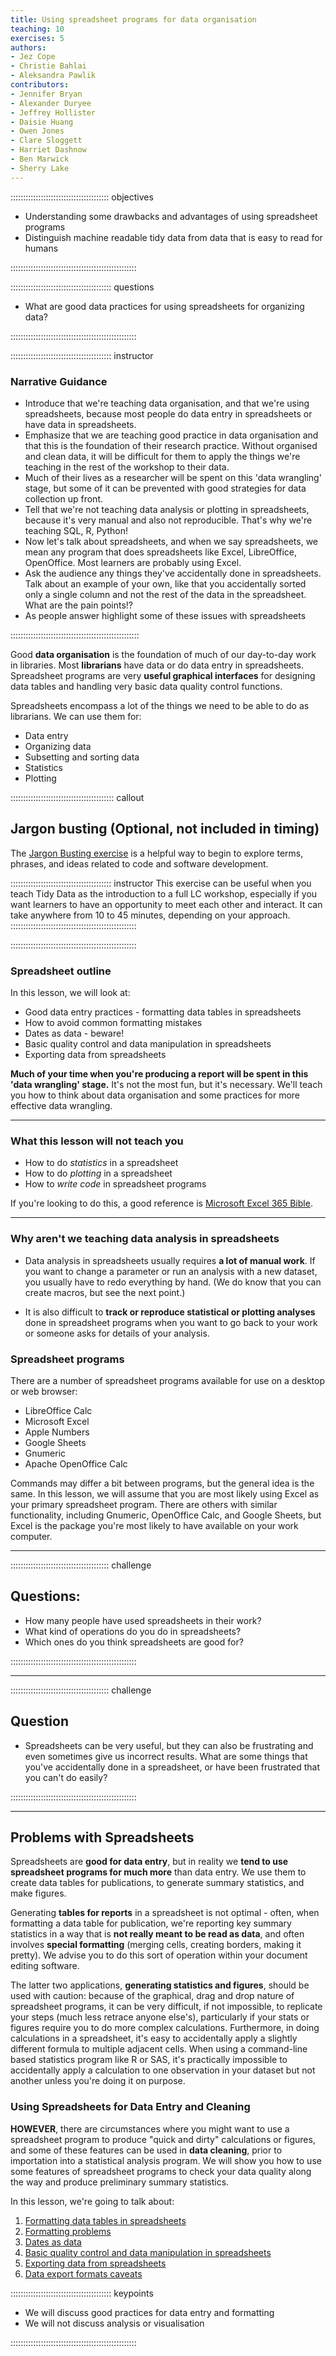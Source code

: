 ```yaml
---
title: Using spreadsheet programs for data organisation
teaching: 10
exercises: 5
authors:
- Jez Cope
- Christie Bahlai
- Aleksandra Pawlik
contributors:
- Jennifer Bryan
- Alexander Duryee
- Jeffrey Hollister
- Daisie Huang
- Owen Jones
- Clare Sloggett
- Harriet Dashnow
- Ben Marwick
- Sherry Lake
---
```


::::::::::::::::::::::::::::::::::::::: objectives

- Understanding some drawbacks and advantages of using spreadsheet programs
- Distinguish machine readable tidy data from data that is easy to read for humans

::::::::::::::::::::::::::::::::::::::::::::::::::

:::::::::::::::::::::::::::::::::::::::: questions

- What are good data practices for using spreadsheets for organizing data?

::::::::::::::::::::::::::::::::::::::::::::::::::

:::::::::::::::::::::::::::::::::::::::: instructor

### Narrative Guidance

- Introduce that we're teaching data organisation, and that we're using
  spreadsheets, because most people do data entry in spreadsheets or
  have data in spreadsheets.
- Emphasize that we are teaching good practice in data organisation and that
  this is the foundation of their research practice. Without organised and clean
  data, it will be difficult for them to apply the things we're teaching in the
  rest of the workshop to their data.
- Much of their lives as a researcher will be spent on this 'data wrangling' stage, but
  some of it can be prevented with good strategies for data collection up front.
- Tell that we're not teaching data analysis or plotting in spreadsheets, because it's
  very manual and also not reproducible. That's why we're teaching SQL, R, Python!
- Now let's talk about spreadsheets, and when we say spreadsheets, we mean any program that
  does spreadsheets like Excel, LibreOffice, OpenOffice. Most learners are probably using Excel.
- Ask the audience any things they've accidentally done in spreadsheets. Talk about an example of your own, like that you accidentally sorted only a single column and not the rest
  of the data in the spreadsheet. What are the pain points!?
- As people answer highlight some of these issues with spreadsheets


:::::::::::::::::::::::::::::::::::::::::::::::::::

Good **data organisation** is the foundation of much of our day-to-day
work in libraries. Most **librarians** have data or do data entry in
spreadsheets. Spreadsheet programs are very **useful graphical
interfaces** for designing data tables and handling very basic data
quality control functions.

Spreadsheets encompass a lot of the things we need
to be able to do as librarians. We can use them for:

- Data entry
- Organizing data
- Subsetting and sorting data
- Statistics
- Plotting

:::::::::::::::::::::::::::::::::::::::::  callout

## Jargon busting (Optional, not included in timing)
The [Jargon Busting exercise](jargon_busting.md) is a helpful way to begin to explore terms, phrases, and ideas related to code and software development.

:::::::::::::::::::::::::::::::::::::::: instructor
This exercise can be useful when you teach Tidy Data as the introduction to a full LC workshop, especially if you want learners to have an opportunity to meet each other and interact. It can take anywhere from 10 to 45 minutes, depending on your approach.
::::::::::::::::::::::::::::::::::::::::::::::::::

::::::::::::::::::::::::::::::::::::::::::::::::::

### Spreadsheet outline

In this lesson, we will look at:

- Good data entry practices - formatting data tables in spreadsheets
- How to avoid common formatting mistakes
- Dates as data - beware!
- Basic quality control and data manipulation in spreadsheets
- Exporting data from spreadsheets

**Much of your time when you're producing a report will be spent in
this 'data wrangling' stage.** It's not the most fun, but it's
necessary. We'll teach you how to think about data organisation and
some practices for more effective data wrangling.

***

### What this lesson will not teach you

- How to do *statistics* in a spreadsheet
- How to do *plotting* in a spreadsheet
- How to *write code* in spreadsheet programs

If you're looking to do this, a good reference is
[Microsoft Excel 365 Bible](https://search.worldcat.org/en/title/1263023438).

***

### Why aren't we teaching data analysis in spreadsheets

- Data analysis in spreadsheets usually requires **a lot of manual
  work**. If you want to change a parameter or run an analysis with a
  new dataset, you usually have to redo everything by hand. (We do
  know that you can create macros, but see the next point.)

- It is also difficult to **track or reproduce statistical or plotting
  analyses** done in spreadsheet programs when you want to go back to
  your work or someone asks for details of your analysis.

### Spreadsheet programs

There are a number of spreadsheet programs available for use on a desktop or web browser:

- LibreOffice Calc
- Microsoft Excel
- Apple Numbers
- Google Sheets
- Gnumeric
- Apache OpenOffice Calc

Commands may differ a bit between programs, but the general idea
is the same. In this lesson, we will assume that you are most likely using Excel as
your primary spreadsheet program. There are others with similar functionality, including Gnumeric, OpenOffice Calc, and Google Sheets, but Excel is the package you're most likely to have available on your work computer.

***

:::::::::::::::::::::::::::::::::::::::  challenge

## Questions:

- How many people have used spreadsheets in their work?
- What kind of operations do you do in spreadsheets?
- Which ones do you think spreadsheets are good for?
  

::::::::::::::::::::::::::::::::::::::::::::::::::

***

:::::::::::::::::::::::::::::::::::::::  challenge

## Question

- Spreadsheets can be very useful, but they can also be frustrating and even sometimes give us incorrect results. What are some things that you've accidentally done in a spreadsheet, or have been frustrated that you can't do easily?
  

::::::::::::::::::::::::::::::::::::::::::::::::::

***

## Problems with Spreadsheets

Spreadsheets are **good for data entry**, but in reality we **tend to
use spreadsheet programs for much more** than data entry. We use them
to create data tables for publications, to generate summary
statistics, and make figures.

Generating **tables for reports** in a spreadsheet is not optimal -
often, when formatting a data table for publication, we're reporting
key summary statistics in a way that is **not really meant to be read
as data**, and often involves **special formatting** (merging cells,
creating borders, making it pretty). We advise you to do this sort of
operation within your document editing software.

The latter two applications, **generating statistics and figures**, should
be used with caution: because of the graphical, drag and drop nature of
spreadsheet programs, it can be very difficult, if not impossible, to
replicate your steps (much less retrace anyone else's), particularly if your
stats or figures require you to do more complex calculations. Furthermore,
in doing calculations in a spreadsheet, it's easy to accidentally apply a
slightly different formula to multiple adjacent cells. When using a
command-line based statistics program like R or SAS, it's practically
impossible to accidentally apply a calculation to one observation in your
dataset but not another unless you're doing it on purpose.

### Using Spreadsheets for Data Entry and Cleaning

**HOWEVER**, there are circumstances where you might want to use a
spreadsheet program to produce "quick and dirty" calculations or
figures, and some of these features can be used in **data cleaning**,
prior to importation into a statistical analysis program. We will show
you how to use some features of spreadsheet programs to check your
data quality along the way and produce preliminary summary statistics.

In this lesson, we're going to talk about:

1. [Formatting data tables in spreadsheets](01-format-data.md)
2. [Formatting problems](02-common-mistakes.md)
3. [Dates as data](03-dates-as-data.md)
4. [Basic quality control and data manipulation in spreadsheets](04-quality-control.md)
5. [Exporting data from spreadsheets](05-exporting-data.md)
6. [Data export formats caveats](06-data-formats-caveats.md)


:::::::::::::::::::::::::::::::::::::::: keypoints

- We will discuss good practices for data entry and formatting
- We will not discuss analysis or visualisation

::::::::::::::::::::::::::::::::::::::::::::::::::


